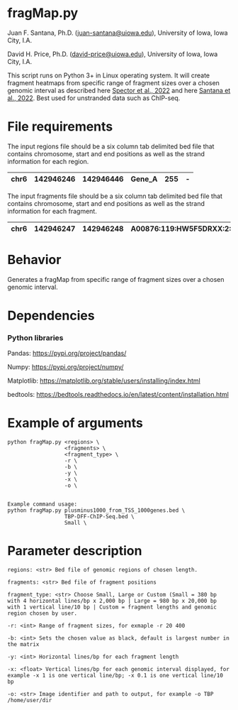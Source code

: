 # fragMap.py #
Juan F. Santana, Ph.D. (<juan-santana@uiowa.edu>), University of Iowa, Iowa City, I.A.

David H. Price, Ph.D. (<david-price@uiowa.edu>), University of Iowa, Iowa City, I.A.

This script runs on Python 3+ in Linux operating system. It will create fragment heatmaps from specific range of fragment sizes over a chosen genomic interval as described here [Spector et al., 2022](https://www.nature.com/articles/s41467-022-29739-x) and here [Santana et al., 2022](https://academic.oup.com/nar/advance-article/doi/10.1093/nar/gkac678/6659871?guestAccessKey=88024805-7d8e-4421-a032-dbef1c737757). Best used for unstranded data such as ChIP-seq.

# File requirements #
The input regions file should be a six column tab delimited bed file that contains chromosome, start and end positions as well as the strand information for each region.  
 
| chr6 | 142946246 | 142946446 | Gene_A | 255 | - |
|:----:|:---------:|:---------:|:------:|:---:|:-:|

The input fragments file should be a six column tab delimited bed file that contains chromosome, start and end positions as well as the strand information for each fragment.

| chr6 | 142946247 | 142946248 | A00876:119:HW5F5DRXX:2:2207:29170:1157 | 255 | - |
|:----:|:---------:|:---------:|:--------------------------------------:|:---:|:-:|


# Behavior #
Generates a fragMap from specific range of fragment sizes over a chosen genomic interval. 

# Dependencies #
### Python libraries ###
Pandas: https://pypi.org/project/pandas/

Numpy: https://pypi.org/project/numpy/

Matplotlib: https://matplotlib.org/stable/users/installing/index.html

bedtools: https://bedtools.readthedocs.io/en/latest/content/installation.html

# Example of arguments #
```
python fragMap.py <regions> \
                  <fragments> \
                  <fragment_type> \
                  -r \
                  -b \
                  -y \
                  -x \
                  -o \


Example command usage: 
python fragMap.py plusminus1000_from_TSS_1000genes.bed \
                  TBP-DFF-ChIP-Seq.bed \
                  Small \

```
# Parameter description #
```
regions: <str> Bed file of genomic regions of chosen length.

fragments: <str> Bed file of fragment positions

fragment_type: <str> Choose Small, Large or Custom (Small = 380 bp with 4 horizontal lines/bp x 2,000 bp | Large = 980 bp x 20,000 bp with 1 vertical line/10 bp | Custom = fragment lengths and genomic region chosen by user.

-r: <int> Range of fragment sizes, for exmaple -r 20 400

-b: <int> Sets the chosen value as black, default is largest number in the matrix

-y: <int> Horizontal lines/bp for each fragment length

-x: <float> Vertical lines/bp for each genomic interval displayed, for example -x 1 is one vertical line/bp; -x 0.1 is one vertical line/10 bp

-o: <str> Image identifier and path to output, for example -o TBP /home/user/dir

```
